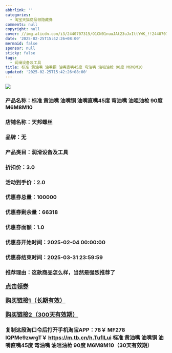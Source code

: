 ```yaml
---
abbrlink: ''
categories:
  - 淘宝天猫商品领隐藏券
comments: null
copyright: null
cover: //img.alicdn.com/i3/2440707315/O1CN01nuuJAt23uJxIttYWK_!!2440707315.jpg
date: '2025-02-25T15:42:26+08:00'
mermaid: false
sponsor: null
sticky: false
tags:
  - 润滑设备及工具
title: 标准 黄油嘴 油嘴铜 油嘴直嘴45度 弯油嘴 油咀油枪 90度 M6M8M10
updated: '2025-02-25T15:42:26+08:00'
--- 
```


![](//img.alicdn.com/i3/2440707315/O1CN01nuuJAt23uJxIttYWK_!!2440707315.jpg)

### 产品名称：标准 黄油嘴 油嘴铜 油嘴直嘴45度 弯油嘴 油咀油枪 90度 M6M8M10
### 店铺名称：天邦螺丝
### 品牌：无
### 产品类目：润滑设备及工具
### 折扣价：3.0
### 活动到手价：2.0
### 优惠券总量：100000
### 优惠券剩余量：66318
### 优惠券面额：1.0
### 优惠券开始时间：2025-02-04 00:00:00	
### 优惠券结束时间：2025-03-31 23:59:59	
### 推荐理由：这款商品怎么样，当然是强烈推荐了

<p style="font-size: 18px; font-weight: bold;">
  <a href="https://uland.taobao.com/coupon/edetail?e=DkaE6og5bLylhHvvyUNXZfh8CuWt5YH5OVuOuRD5gLJMmdsrkidbOWgpcJRl3wFwcV%2FlEyhmp8AyFxsXBe6ozpm477tzu7SGRSdPwLUmM80WF55BZZxCjKMg87N32BJcNDOaeWihWZ8Z4y%2BDmLSSnSTsFs8hRhSMI%2BtaUgbudUxA%2B536asYsLU%2F9Zk7cDx8UI8pw0IfAr8BO8qfmWaLY5OAE6kNtN2pDT3N%2Fb083ABHRvhijMLhcr2g8eGyYf0as%2BtwibKY2GWrJMCGameEmjeanQ0fX%2FzKQPCJq5BB4vRfZuOd5i4f%2FECGUsQAE7HjJrR61%2B8m60q3JTE40kLCuKTVf34RU0Wfponv6QcvcARY%3D&traceId=0b515d4517407227641888116d126c&union_lens=lensId%3AOPT%401740722764%402166a969_0e5d_1954b297cb0_8d58%4001%40eyJmbG9vcklkIjo3MzM1NH0ie" target="_blank">点击领券</a>
</p>
<p style="font-size: 18px; font-weight: bold;">
  <a href="https://s.click.taobao.com/t?e=m%3D2%26s%3DT%2By9o%2BnO%2B4dw4vFB6t2Z2ueEDrYVVa64LKpWJ%2Bin0XLjf2vlNIV67uW8xal2bDKcxlg8LvO%2Bev%2F3ID%2FV1RqsF4wnCJeELi4I%2FIEn%2BS1IjHAB0ghlTd7WlZVm%2FOAUUFw71qrpxiwMoCNxc1AtbZGVS8FpcvgXQKcOcuFZOsFFAxMLZMqoQW%2BfuLV7Mh%2FzulIELQl9mEirfI9r1u39PhW4tlJ8e9gp4Tcz6M33vTniVumVTLThzbhooW8F1Pm3Ju48SClBwXZj7PLXx6DTx%2B%2FKMHB6Jd9pUfrR1KilmKsn0wzOwDMfXFgMftzrPeoPN2RgVB1iut0M6PRxKmPmpIKZsA%3D%3D" target="_blank">购买链接1（长期有效）</a>
</p>
<p style="font-size: 18px; font-weight: bold;">
  <a href="https://s.click.taobao.com/NjLYVNs" target="_blank">购买链接2（300天有效期）</a>
</p>

### 复制这段淘口令后打开手机淘宝APP：78￥ MF278 IQPMe9zwrgT￥ https://m.tb.cn/h.TuflLui  标准 黄油嘴 油嘴铜 油嘴直嘴45度 弯油嘴 油咀油枪 90度 M6M8M10（30天有效期）
